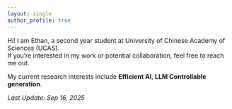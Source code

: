 ```yaml
---
layout: single
author_profile: true
---
```


Hi! I am Ethan, a second year student at University of Chinese Academy of Sciences (UCAS).  
If you’re interested in my work or potential collaboration, feel free to reach me out.

My current research interests include **Efficient AI**, **LLM Controllable generation**. 


_Last Update: Sep 16, 2025_
